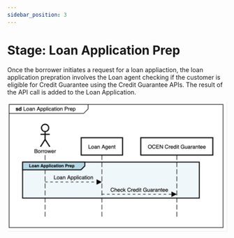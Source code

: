 ```yaml
---
sidebar_position: 3
---
```


# Stage: Loan Application Prep

Once the borrower initiates a request for a loan appliaction, the loan application prepration involves the Loan agent checking if the customer is eligible for Credit Guarantee using the Credit Guarantee APIs. The result of the API call is added to the Loan Application.

![Onboarding sequence diagram](./_images/loan_application_prep.png)
